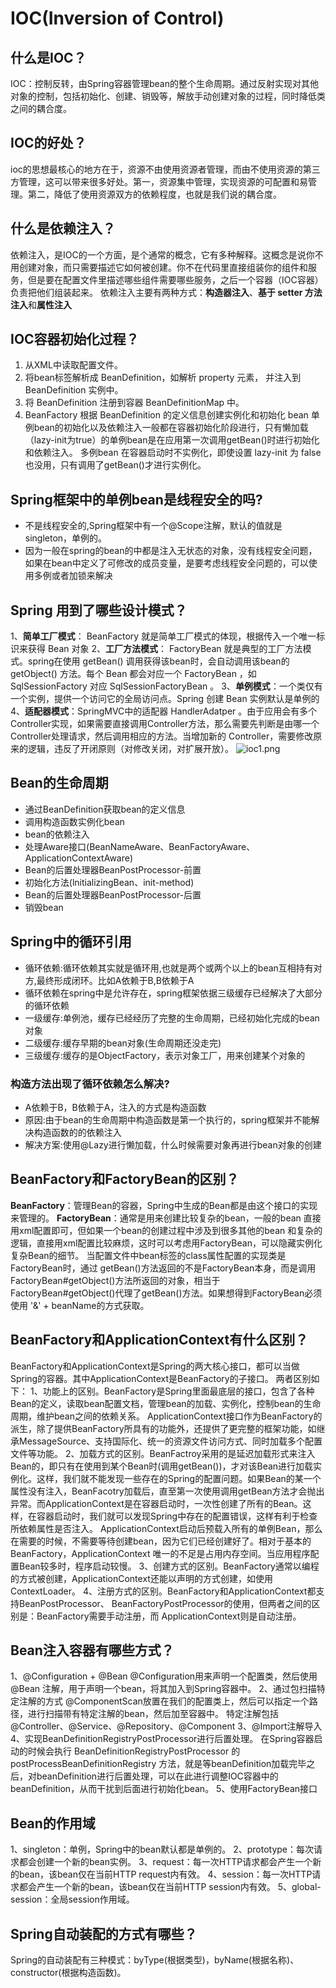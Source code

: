 # IOC(Inversion of Control)
## 什么是IOC？
IOC：控制反转，由Spring容器管理bean的整个生命周期。通过反射实现对其他对象的控制，包括初始化、创建、销毁等，解放手动创建对象的过程，同时降低类之间的耦合度。
## IOC的好处？
ioc的思想最核心的地方在于，资源不由使用资源者管理，而由不使用资源的第三方管理，这可以带来很多好处。第一，资源集中管理，实现资源的可配置和易管理。第二，降低了使用资源双方的依赖程度，也就是我们说的耦合度。
## 什么是依赖注入？
依赖注入，是IOC的一个方面，是个通常的概念，它有多种解释。这概念是说你不用创建对象，而只需要描述它如何被创建。你不在代码里直接组装你的组件和服务，但是要在配置文件里描述哪些组件需要哪些服务，之后一个容器（IOC容器）负责把他们组装起来。
依赖注入主要有两种方式：**构造器注入**、**基于 setter 方法注入**和**属性注入**
##  IOC容器初始化过程？
1. 从XML中读取配置文件。
2. 将bean标签解析成 BeanDefinition，如解析 property 元素， 并注入到 BeanDefinition 实例中。
3. 将 BeanDefinition 注册到容器 BeanDefinitionMap 中。
4. BeanFactory 根据 BeanDefinition 的定义信息创建实例化和初始化 bean
单例bean的初始化以及依赖注入一般都在容器初始化阶段进行，只有懒加载（lazy-init为true）的单例bean是在应用第一次调用getBean()时进行初始化和依赖注入。
多例bean 在容器启动时不实例化，即使设置 lazy-init 为 false 也没用，只有调用了getBean()才进行实例化。
## Spring框架中的单例bean是线程安全的吗?
- 不是线程安全的,Spring框架中有一个@Scope注解，默认的值就是singleton，单例的。  
- 因为一般在spring的bean的中都是注入无状态的对象，没有线程安全问题，如果在bean中定义了可修改的成员变量，是要考虑线程安全问题的，可以使用多例或者加锁来解决
## Spring 用到了哪些设计模式？
1、**简单工厂模式**： BeanFactory 就是简单工厂模式的体现，根据传入一个唯一标识来获得 Bean 对象
2、**工厂方法模式**： FactoryBean 就是典型的工厂方法模式。spring在使用 getBean() 调用获得该bean时，会自动调用该bean的 getObject() 方法。每个 Bean 都会对应一个 FactoryBean ，如SqlSessionFactory 对应 SqlSessionFactoryBean 。
3、**单例模式**：一个类仅有一个实例，提供一个访问它的全局访问点。Spring 创建 Bean 实例默认是单例的
4、**适配器模式**：SpringMVC中的适配器 HandlerAdatper 。由于应用会有多个Controller实现，如果需要直接调用Controller方法，那么需要先判断是由哪一个Controller处理请求，然后调用相应的方法。当增加新的 Controller，需要修改原来的逻辑，违反了开闭原则（对修改关闭，对扩展开放）。
![ioc1.png](/mymd/imgs/6889ae8c-adf1-4c6f-88eb-31a1229dc895ioc1.png)
## Bean的生命周期
- 通过BeanDefinition获取bean的定义信息
- 调用构造函数实例化bean
- bean的依赖注入
- 处理Aware接口(BeanNameAware、BeanFactoryAware、ApplicationContextAware)
- Bean的后置处理器BeanPostProcessor-前置
- 初始化方法(lnitializingBean、init-method)
- Bean的后置处理器BeanPostProcessor-后置
- 销毁bean
## Spring中的循环引用
- 循环依赖:循环依赖其实就是循环用,也就是两个或两个以上的bean互相持有对方,最终形成闭环。比如A依赖于B,B依赖于A
- 循环依赖在spring中是允许存在，spring框架依据三级缓存已经解决了大部分的循环依赖
- 一级缓存:单例池，缓存已经经历了完整的生命周期，已经初始化完成的bean对象
- 二级缓存:缓存早期的bean对象(生命周期还没走完)
- 三级缓存:缓存的是ObjectFactory，表示对象工厂，用来创建某个对象的
### 构造方法出现了循环依赖怎么解决?
- A依赖于B，B依赖于A，注入的方式是构造函数
- 原因:由于bean的生命周期中构造函数是第一个执行的，spring框架并不能解决构造函数的的依赖注入
- 解决方案:使用@Lazy进行懒加载，什么时候需要对象再进行bean对象的创建

## BeanFactory和FactoryBean的区别？
**BeanFactory**：管理Bean的容器，Spring中生成的Bean都是由这个接口的实现来管理的。
**FactoryBean**：通常是用来创建比较复杂的bean，一般的bean 直接用xml配置即可，但如果一个bean的创建过程中涉及到很多其他的bean 和复杂的逻辑，直接用xml配置比较麻烦，这时可以考虑用FactoryBean，可以隐藏实例化复杂Bean的细节。
当配置文件中bean标签的class属性配置的实现类是FactoryBean时，通过 getBean()方法返回的不是FactoryBean本身，而是调用FactoryBean#getObject()方法所返回的对象，相当于
FactoryBean#getObject()代理了getBean()方法。如果想得到FactoryBean必须使用 '&' + beanName的方式获取。
## BeanFactory和ApplicationContext有什么区别？
BeanFactory和ApplicationContext是Spring的两大核心接口，都可以当做Spring的容器。其中ApplicationContext是BeanFactory的子接口。
两者区别如下：
1、功能上的区别。BeanFactory是Spring里面最底层的接口，包含了各种Bean的定义，读取bean配置文档，管理bean的加载、实例化，控制bean的生命周期，维护bean之间的依赖关系。
ApplicationContext接口作为BeanFactory的派生，除了提供BeanFactory所具有的功能外，还提供了更完整的框架功能，如继承MessageSource、支持国际化、统一的资源文件访问方式、同时加载多个配置文件等功能。
2、加载方式的区别。BeanFactroy采用的是延迟加载形式来注入Bean的，即只有在使用到某个Bean时(调用getBean())，才对该Bean进行加载实例化。这样，我们就不能发现一些存在的Spring的配置问题。如果Bean的某一个属性没有注入，BeanFacotry加载后，直至第一次使用调用getBean方法才会抛出异常。而ApplicationContext是在容器启动时，一次性创建了所有的Bean。这样，在容器启动时，我们就可以发现Spring中存在的配置错误，这样有利于检查所依赖属性是否注入。 ApplicationContext启动后预载入所有的单例Bean，那么在需要的时候，不需要等待创建bean，因为它们已经创建好了。相对于基本的BeanFactory，ApplicationContext 唯一的不足是占用内存空间。当应用程序配置Bean较多时，程序启动较慢。
3、创建方式的区别。BeanFactory通常以编程的方式被创建，ApplicationContext还能以声明的方式创建，如使用ContextLoader。
4、注册方式的区别。BeanFactory和ApplicationContext都支持BeanPostProcessor、
BeanFactoryPostProcessor的使用，但两者之间的区别是：BeanFactory需要手动注册，而
ApplicationContext则是自动注册。
##  Bean注入容器有哪些方式？
1、@Configuration + @Bean
@Configuration用来声明一个配置类，然后使用 @Bean 注解，用于声明一个bean，将其加入到Spring容器中。
2、通过包扫描特定注解的方式
@ComponentScan放置在我们的配置类上，然后可以指定一个路径，进行扫描带有特定注解的bean，然后加至容器中。
特定注解包括@Controller、@Service、@Repository、@Component
3、@Import注解导入
4、实现BeanDefinitionRegistryPostProcessor进行后置处理。
在Spring容器启动的时候会执行 BeanDefinitionRegistryPostProcessor 的postProcessBeanDefinitionRegistry 方法，就是等beanDefinition加载完毕之后，对beanDefinition进行后置处理，可以在此进行调整IOC容器中的beanDefinition，从而干扰到后面进行初始化bean。
5、使用FactoryBean接口
## Bean的作用域
1、singleton：单例，Spring中的bean默认都是单例的。
2、prototype：每次请求都会创建一个新的bean实例。
3、request：每一次HTTP请求都会产生一个新的bean，该bean仅在当前HTTP request内有效。
4、session：每一次HTTP请求都会产生一个新的bean，该bean仅在当前HTTP session内有效。
5、global-session：全局session作用域。
## Spring自动装配的方式有哪些？
Spring的自动装配有三种模式：byType(根据类型)，byName(根据名称)、constructor(根据构造函数)。

